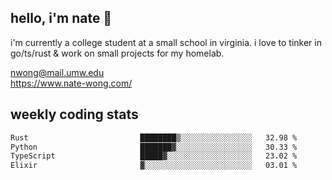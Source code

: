 ## hello, i'm nate 👋
i'm currently a college student at a small school in virginia. i love to tinker in go/ts/rust & work on small projects for my homelab.

nwong@mail.umw.edu <br/>
https://www.nate-wong.com/

## weekly coding stats
<!--START_SECTION:waka-->

```txt
Rust                         ████████▒░░░░░░░░░░░░░░░░   32.98 %
Python                       ███████▓░░░░░░░░░░░░░░░░░   30.33 %
TypeScript                   █████▓░░░░░░░░░░░░░░░░░░░   23.02 %
Elixir                       ▓░░░░░░░░░░░░░░░░░░░░░░░░   03.01 %
```

<!--END_SECTION:waka-->
